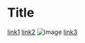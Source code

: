 # Title

[link1](http://msdn.microsoft.com/en-us/library/aa752574(VS.85).aspx)
[link2](some-thing.html)
![image](/assets/something)
[link3](some-thing2.html)